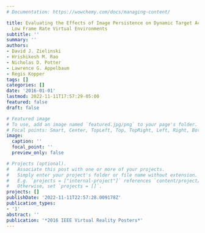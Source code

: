 ```yaml
---
# Documentation: https://wowchemy.com/docs/managing-content/

title: Evaluating the Effects of Image Persistence on Dynamic Target Acquisition in
  Low Frame Rate Virtual Environments
subtitle: ''
summary: ''
authors:
- David J. Zielinski
- Hrishikesh M. Rao
- Nicholas D. Potter
- Lawrence G. Appelbaum
- Regis Kopper
tags: []
categories: []
date: '2016-01-01'
lastmod: 2022-11-11T17:57:29-05:00
featured: false
draft: false

# Featured image
# To use, add an image named `featured.jpg/png` to your page's folder.
# Focal points: Smart, Center, TopLeft, Top, TopRight, Left, Right, BottomLeft, Bottom, BottomRight.
image:
  caption: ''
  focal_point: ''
  preview_only: false

# Projects (optional).
#   Associate this post with one or more of your projects.
#   Simply enter your project's folder or file name without extension.
#   E.g. `projects = ["internal-project"]` references `content/project/deep-learning/index.md`.
#   Otherwise, set `projects = []`.
projects: []
publishDate: '2022-11-11T22:57:28.009178Z'
publication_types:
- '1'
abstract: ''
publication: '*2016 IEEE Virtual Reality Posters*'
---
```

